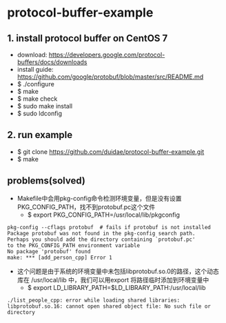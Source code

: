 # protocol-buffer-example

## 1. install protocol buffer on CentOS 7
* download: https://developers.google.com/protocol-buffers/docs/downloads
* install guide: https://github.com/google/protobuf/blob/master/src/README.md
* $ ./configure
* $ make
* $ make check
* $ sudo make install
* $ sudo ldconfig

## 2. run example
* $ git clone https://github.com/duidae/protocol-buffer-example.git
* $ make

## problems(solved)
* Makefile中会用pkg-config命令检测环境变量，但是没有设置PKG_CONFIG_PATH，找不到protobuf.pc这个文件
  * $ export PKG_CONFIG_PATH=/usr/local/lib/pkgconfig 
```
pkg-config --cflags protobuf  # fails if protobuf is not installed
Package protobuf was not found in the pkg-config search path.
Perhaps you should add the directory containing `protobuf.pc'
to the PKG_CONFIG_PATH environment variable
No package 'protobuf' found
make: *** [add_person_cpp] Error 1
```

* 这个问题是由于系统的环境变量中未包括libprotobuf.so.0的路径，这个动态库在 /usr/local/lib 中，我们可以用export 将路径临时添加到环境变量中
  * $ export LD_LIBRARY_PATH=$LD_LIBRARY_PATH:/usr/local/lib 
```
./list_people_cpp: error while loading shared libraries: libprotobuf.so.16: cannot open shared object file: No such file or directory
```
